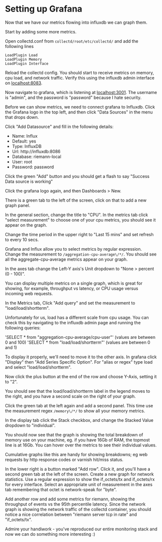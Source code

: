 # Setting up Grafana

Now that we have our metrics flowing into influxdb we can graph them.

Start by adding some more metrics.

Open collectd.conf from `collectd/root/etc/collectd/` and add the following lines

```
LoadPlugin Load
LoadPlugin Memory
LoadPlugin Interface
```

Reload the collectd config. You should start to receive metrics on memory, cpu load, and network traffic. Verify this using the influxdb admin interface on [localhost:8083](http://localhost:8083).

Now navigate to grafana, which is listening at [localhost:3001](http://localhost:3001). The username is "admin", and the password is "password" because I hate security.

Before we can show metrics, we need to connect grafana to Influxdb. Click the Grafana logo in the top left, and then click "Data Sources" in the menu that drops down.

Click "Add Datasource" and fill in the following details:

- Name: Influx
- Default: yes
- Type: InfluxDB
- Url: http://influxdb:8086
- Database: riemann-local
- User: root
- Password: password


Click the green "Add" button and you should get a flash to say "Success
Data source is working"

Click the grafana logo again, and then Dashboards > New.

There is a green tab to the left of the screen, click on that to add a new graph panel.

In the general section, change the title to "CPU".
In the metrics tab click "select measurement" to choose one of your cpu metrics, you should see it appear on the graph.

Change the time period in the upper right to "Last 15 mins" and set refresh to every 10 secs.

Grafana and Influx allow you to select metrics by regular expression. Change the measurement to `/aggregation-cpu-average\/*/`. You should see all the aggregate-cpu-average metrics appear on your graph.

In the axes tab change the Left-Y axis's Unit dropdown to "None > percent (0 - 100)".

You can display multiple metrics on a single graph, which is great for showing, for example, throughput vs latency, or CPU usage versus incoming web requests.

In the Metrics tab, Click "Add query" and set the measurement to "load/load/shortterm".

Unfortunately for us, load has a different scale from cpu usage. You can check this by navigating to the influxdb admin page and running the following queries:

'SELECT * from "aggregation-cpu-average/cpu-user"' (values are between 0 and 100)
'SELECT * from "load/load/shortterm"' (values are between 0 and 1)

To display it properly, we'll need to move it to the other axis. In grafana click "Display" then "Add Series Specific Option". For "alias or regex" type load and select "load/load/shortterm".

Now click the plus button at the end of the row and choose Y-Axis, setting it to "2".

You should see that the load/load/shortterm label in the legend moves to the right, and you have a second scale on the right of your graph.


Click the green tab at the left again and add a second panel. This time use the measurement regex `/memory\/*/` to show all your memory metrics.

In the display tab click the Stack checkbox, and change the Stacked Value dropdown to "individual".

You should now see that the graph is showing the total breakdown of memory use on your machine, eg. if you have 16Gb of RAM, the topmost line is at 16Gb. You can hover over the metrics to see their individual values.

Cumulative graphs like this are handy for showing breakdowns; eg web requests by http response codes or varnish hit/miss status.

In the lower right is a button marked "Add row". Click it, and you'll have a second green tab at the left of the screen. Create a new graph for network statistics. Use a regular expression to show the if_octets/tx and if_octets/rx for every interface. Select an appropriate unit of measurement in the axes tab remembering that octet is network-speak for "byte".


Add another row and add some metrics for riemann, showing the throughput of events vs the 95th percentile latency. Since the network graph is showing the network traffic of the collectd container, you should notice a nice correlation between "riemann server tcp in rate" and "if_octets/tx".

Admire your handiwork - you've reproduced our entire monitoring stack and now we can do something more interesting :)
